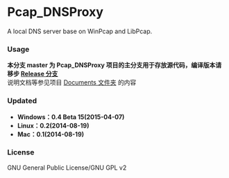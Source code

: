 ﻿Pcap_DNSProxy
=====
A local DNS server base on WinPcap and LibPcap.

### Usage
**本分支 master 为 Pcap_DNSProxy 项目的主分支用于存放源代码，编译版本请移步 [Release 分支](https://github.com/chengr28/Pcap_DNSProxy/tree/Release)**<br />
说明文档等参见项目 [Documents 文件夹](https://github.com/chengr28/Pcap_DNSProxy/tree/master/Documents) 的内容

### Updated
* **Windows：0.4 Beta 15(2015-04-07)**
* **Linux：0.2(2014-08-19)**
* **Mac：0.1(2014-08-19)**

### License
GNU General Public License/GNU GPL v2

